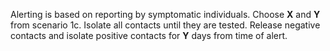 Alerting is based on reporting by symptomatic individuals.
Choose **X** and **Y** from scenario 1c.
Isolate all contacts until they are tested. Release negative contacts and isolate positive contacts for **Y** days from time of alert.
